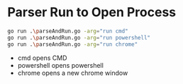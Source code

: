 # Parser Run to Open Process

```bash
go run .\parseAndRun.go -arg="run cmd"
go run .\parseAndRun.go -arg="run powershell"
go run .\parseAndRun.go -arg="run chrome"
```

- cmd opens CMD
- powershell opens powershell
- chrome opens a new chrome window
